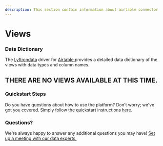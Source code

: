 ```yaml
---
description: This section contain information about airtable connector views information
---
```


# Views

### Data Dictionary

The [Lyftrondata](https://www.lyftrondata.com/) driver for [Airtable](https://www.lyftrondata.com/integration/business-analytics/airtable/)[ ](https://www.lyftrondata.com/integration/airtable/)provides a detailed data dictionary of the views with data types and column names.

## THERE ARE NO VIEWS AVAILABLE AT THIS TIME.

### Quickstart Steps

Do you have questions about how to use the platform? Don't worry; we've got you covered. Simply follow the quickstart instructions [here](../).

### Questions? <a href="#questions" id="questions"></a>

We're always happy to answer any additional questions you may have! [Set up a meeting with our data experts.](https://www.lyftrondata.com/book-a-meeting/)
